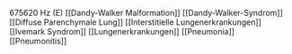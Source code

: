 675620 Hz (E)
[[Dandy-Walker Malformation]]
[[Dandy-Walker-Syndrom]]
[[Diffuse Parenchymale Lung]]
[[Interstitielle Lungenerkrankungen]]
[[Ivemark Syndrom]]
[[Lungenerkrankungen]]
[[Pneumonia]]
[[Pneumonitis]]